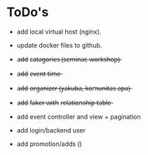 # ToDo's
* add local virtual host (nginx).
* update docker files to github.

* a̶d̶d̶ c̶a̶t̶a̶g̶o̶r̶i̶e̶s̶ (̶s̶e̶m̶i̶n̶a̶r̶,̶ w̶o̶r̶k̶s̶h̶o̶p̶)̶
* a̶d̶d̶ e̶v̶e̶n̶t̶ t̶i̶m̶e̶
* a̶d̶d̶ o̶r̶g̶a̶n̶i̶z̶e̶r̶ (̶y̶a̶k̶u̶b̶a̶,̶ k̶o̶m̶u̶n̶i̶t̶a̶s̶ a̶p̶a̶)̶
* a̶d̶d̶ f̶a̶k̶e̶r̶ w̶i̶t̶h̶ r̶e̶l̶a̶t̶i̶o̶n̶s̶h̶i̶p̶ t̶a̶b̶l̶e̶
* add event controller and view + pagination
* add login/backend user
* add promotion/adds ()